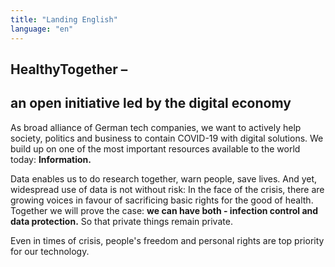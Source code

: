 ```yaml
---
title: "Landing English"
language: "en"
---
```


## HealthyTogether –

## an open initiative led by the digital economy
As broad alliance of German tech companies, we want to actively help society, politics and business to contain COVID-19 with digital solutions. We build up on one of the most important resources available to the world today: **Information.**

Data enables us to do research together, warn people, save lives. And yet, widespread use of data is not without risk: In the face of the crisis, there are growing voices in favour of sacrificing basic rights for the good of health.
Together we will prove the case: **we can have both - infection control and data protection.** So that private things remain private.

Even in times of crisis, people's freedom and personal rights are top priority for our technology.
